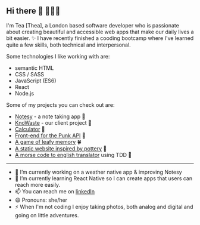 ## Hi there 👋 👩🏻‍💻

I'm Tea [Thea], a London based software developer who is passionate about creating beautiful and accessible web apps that make our daily lives a bit easier. ✨ I have recently finished a cooding bootcamp where I've learned quite a few skills, both technical and interpersonal.

Some technologies I like working with are:
- semantic HTML
- CSS / SASS
- JavaScript (ES6)
- React
- Node.js

Some of my projects you can check out are:
- <a href="https://github.com/tea-milas/notesy-app">Notesy</a> - a note taking app 📝
- <a href="https://github.com/tea-milas/KnoWaste">KnoWaste</a> - our client project 🧆
- <a href="https://github.com/tea-milas/calculator">Calculator</a> 🧮
- <a href="https://github.com/tea-milas/punk-API">Front-end for the Punk API</a> 🍻
- <a href="https://github.com/tea-milas/memory-game">A game of leafy memory</a> 🍀
- <a href="https://github.com/tea-milas/pottery-collective">A static website inspired by pottery</a> 🧉
- <a href="https://github.com/tea-milas/morse-code-translator">A morse code to english translator</a> using TDD 🍑

----------------------------------------------------------------------------------------

- 🔭 I’m currently working on a weather native app & improving Notesy 
- 🌱 I’m currently learning React Native so I can create apps that users can reach more easily.
- 📫 You can reach me on <a href="https://www.linkedin.com/in/tea-milas/">linkedIn</a>
- 😄 Pronouns: she/her
- ⚡ When I'm not coding I enjoy taking photos, both analog and digital and going on little adventures.

